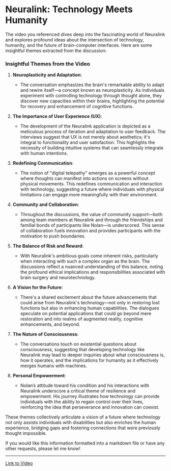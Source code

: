 # Neuralink: Technology Meets Humanity

The video you referenced dives deep into the fascinating world of Neuralink and explores profound ideas about the intersection of technology, humanity, and the future of brain-computer interfaces. Here are some insightful themes extracted from the discussion:

### Insightful Themes from the Video

1. **Neuroplasticity and Adaptation**:
   - The conversation emphasizes the brain's remarkable ability to adapt and rewire itself—a concept known as neuroplasticity. As individuals experiment with controlling technology through thought alone, they discover new capacities within their brains, highlighting the potential for recovery and enhancement of cognitive functions.

2. **The Importance of User Experience (UX)**:
   - The development of the Neuralink application is depicted as a meticulous process of iteration and adaptation to user feedback. The interviews suggest that UX is not merely about aesthetics; it's integral to functionality and user satisfaction. This highlights the necessity of building intuitive systems that can seamlessly integrate with human intentions.

3. **Redefining Communication**:
   - The notion of "digital telepathy" emerges as a powerful concept where thoughts can manifest into actions on screens without physical movements. This redefines communication and interaction with technology, suggesting a future where individuals with physical limitations can engage more meaningfully with their environment.

4. **Community and Collaboration**:
   - Throughout the discussions, the value of community support—both among team members at Neuralink and through the friendships and familial bonds of participants like Nolan—is underscored. This sense of collaboration fuels innovation and provides participants with the motivation to push boundaries.

5. **The Balance of Risk and Reward**:
   - With Neuralink's ambitious goals come inherent risks, particularly when interacting with such a complex organ as the brain. The discussions reflect a nuanced understanding of this balance, noting the profound ethical implications and responsibilities associated with brain surgery and neurotechnology.

6. **A Vision for the Future**:
   - There's a shared excitement about the future advancements that could arise from Neuralink's technology—not only in restoring lost functions but also in enhancing human capabilities. The dialogues speculate on potential applications that could go beyond mere restoration and into realms of augmented reality, cognitive enhancements, and beyond.

7. **The Nature of Consciousness**:
   - The conversations touch on existential questions about consciousness, suggesting that developing technology like Neuralink may lead to deeper inquiries about what consciousness is, how it operates, and the implications for humanity as it effectively merges humans with machines.

8. **Personal Empowerment**:
   - Nolan’s attitude toward his condition and his interactions with Neuralink underscore a critical theme of resilience and empowerment. His journey illustrates how technology can provide individuals with the ability to regain control over their lives, reinforcing the idea that perseverance and innovation can coexist.

These themes collectively articulate a vision of a future where technology not only assists individuals with disabilities but also enriches the human experience, bridging gaps and fostering connections that were previously thought impossible.

If you would like this information formatted into a markdown file or have any other requests, please let me know!

---

[Link to Video](https://youtu.be/Kbk9BiPhm7o?si=H5f6ypclbNrwISch)
